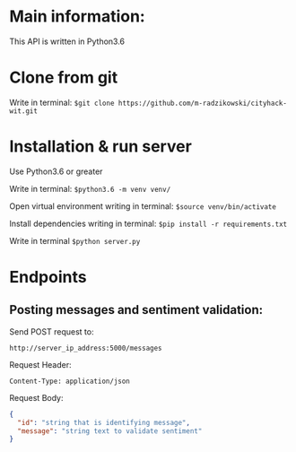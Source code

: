 # Main information:

This API is written in Python3.6

# Clone from git

Write in terminal: ```$git clone https://github.com/m-radzikowski/cityhack-wit.git```

# Installation & run server

Use Python3.6 or greater

Write in terminal: ```$python3.6 -m venv venv/```

Open virtual environment writing in terminal: ```$source venv/bin/activate```

Install dependencies writing in terminal: ```$pip install -r requirements.txt```

Write in terminal ```$python server.py```

# Endpoints

## Posting messages and sentiment validation:

Send POST request to:
```
http://server_ip_address:5000/messages
```
Request Header:
```
Content-Type: application/json
```
Request Body:
```json
{
  "id": "string that is identifying message",
  "message": "string text to validate sentiment"
}
```
